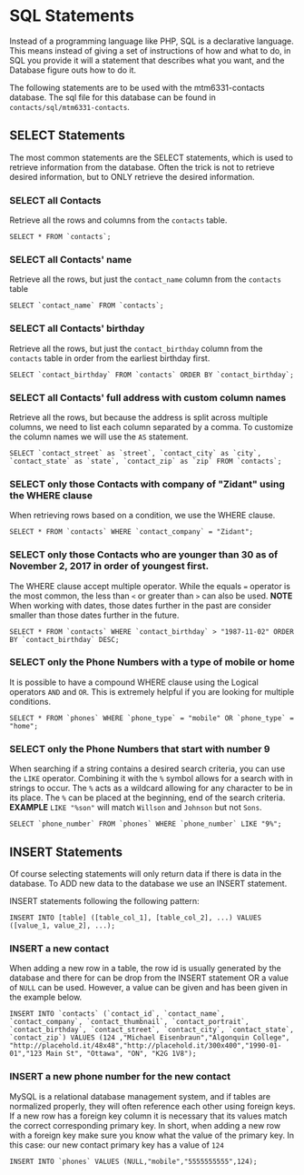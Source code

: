 # SQL Statements
Instead of a programming language like PHP, SQL is a declarative language. This means instead of giving a set of instructions of how and what to do, in SQL you provide it will a statement that describes what you want, and the Database figure outs how to do it.

The following statements are to be used with the mtm6331-contacts database. The sql file for this database can be found in `contacts/sql/mtm6331-contacts`.

## SELECT Statements
The most common statements are the SELECT statements, which is used to retrieve information from the database. Often the trick is not to retrieve desired information, but to ONLY retrieve the desired information.

### SELECT all Contacts
Retrieve all the rows and columns from the `contacts` table.

```
SELECT * FROM `contacts`;
```

### SELECT all Contacts' name
Retrieve all the rows, but just the `contact_name` column from the `contacts` table

```
SELECT `contact_name` FROM `contacts`;
```

### SELECT all Contacts' birthday
Retrieve all the rows, but just the `contact_birthday` column from the `contacts` table in order from the earliest birthday first.

```
SELECT `contact_birthday` FROM `contacts` ORDER BY `contact_birthday`;
```

### SELECT all Contacts' full address with custom column names
Retrieve all the rows, but because the address is split across multiple columns, we need to list each column separated by a comma. To customize the column names we will use the `AS` statement.

```
SELECT `contact_street` as `street`, `contact_city` as `city`, `contact_state` as `state`, `contact_zip` as `zip` FROM `contacts`;
```
### SELECT only those Contacts with company of "Zidant" using the WHERE clause
When retrieving rows based on a condition, we use the WHERE clause.

```
SELECT * FROM `contacts` WHERE `contact_company` = "Zidant";
```

### SELECT only those Contacts who are younger than 30 as of November 2, 2017 in order of youngest first.
The WHERE clause accept multiple operator. While the equals `=` operator is the most common, the less than `<` or greater than `>` can also be used. **NOTE** When working with dates, those dates further in the past are consider smaller than those dates further in the future.

```
SELECT * FROM `contacts` WHERE `contact_birthday` > "1987-11-02" ORDER BY `contact_birthday` DESC;
```

### SELECT only the Phone Numbers with a type of mobile or home
It is possible to have a compound WHERE clause using the Logical operators `AND` and `OR`. This is extremely helpful if you are looking for multiple conditions.

```
SELECT * FROM `phones` WHERE `phone_type` = "mobile" OR `phone_type` = "home";
```

### SELECT only the Phone Numbers that start with number 9
When searching if a string contains a desired search criteria, you can use the `LIKE` operator. Combining it with the `%` symbol allows for a search with in strings to occur. The `%` acts as a wildcard allowing for any character to be in its place. The `%` can be placed at the beginning, end of the search criteria. **EXAMPLE** `LIKE "%son"` will match `Willson` and `Johnson` but not `Sons`.

```
SELECT `phone_number` FROM `phones` WHERE `phone_number` LIKE "9%";
```

## INSERT Statements
Of course selecting statements will only return data if there is data in the database. To ADD new data to the database we use an INSERT statement.

INSERT statements following the following pattern:

```
INSERT INTO [table] ([table_col_1], [table_col_2], ...) VALUES ([value_1, value_2], ...);
```

### INSERT a new contact
When adding a new row in a table, the row id is usually generated by the database and there for can be drop from the INSERT statement OR a value of `NULL` can be used. However, a value can be given and has been given in the example below.

```
INSERT INTO `contacts` (`contact_id`, `contact_name`, `contact_company`, `contact_thumbnail`, `contact_portrait`, `contact_birthday`, `contact_street`, `contact_city`, `contact_state`, `contact_zip`) VALUES (124 ,"Michael Eisenbraun","Algonquin College", "http://placehold.it/48x48","http://placehold.it/300x400","1990-01-01","123 Main St", "Ottawa", "ON", "K2G 1V8");
```

### INSERT a new phone number for the new contact
MySQL is a relational database management system, and if tables are normalized properly, they will often reference each other using foreign keys. If a new row has a foreign key column it is necessary that its values match the correct corresponding primary key. In short, when adding a new row with a foreign key make sure you know what the value of the primary key. In this case: our new contact primary key has a value of `124`

```
INSERT INTO `phones` VALUES (NULL,"mobile","5555555555",124);
```
